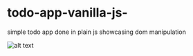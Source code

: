# todo-app-vanilla-js-
simple todo app done in plain js showcasing dom manipulation


![alt text](https://prnt.sc/tloshu)
